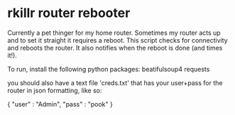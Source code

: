 rkillr router rebooter
==============

Currently a pet thinger for my home router. 
Sometimes my router acts up and to set it straight it requires a reboot. 
This script checks for connectivity and reboots the router. It also notifies when the reboot is done (and times it!).

To run, install the following python packages:
	beatifulsoup4
	requests

you should also have a text file 'creds.txt' that has your user+pass for the router in json formatting, like so:

{
	"user" : "Admin",
	"pass" : "pook"
}